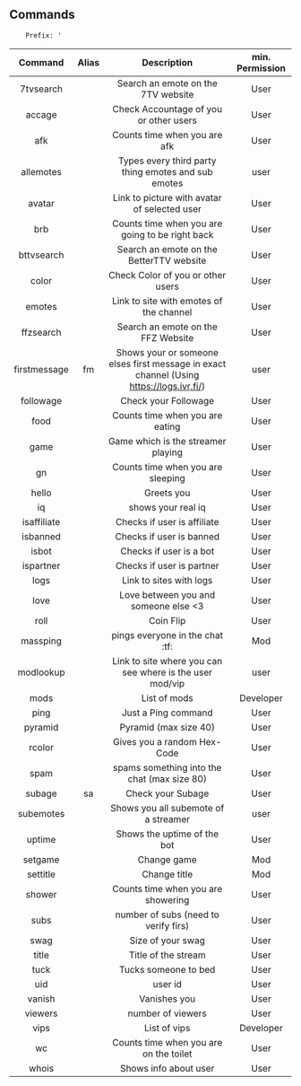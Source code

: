 ## Commands
        Prefix: '
| Command  | Alias  | Description  | min. Permission |
|:-----------:|:-----------:|:------------:|:------:|
 | 7tvsearch |  | Search an emote on the 7TV website | User 
 | accage |  |Check Accountage of you or other users | User
 | afk |  | Counts time when you are afk | User
 | allemotes |  | Types every third party thing emotes and sub emotes | user
 | avatar |  | Link to picture with avatar of selected user | User
 | brb |  | Counts time when you are going to be right back | User
 | bttvsearch |  | Search an emote on the BetterTTV website | User 
 | color |  | Check Color of you or other users | User 
 | emotes |  | Link to site with emotes of the channel | User
 | ffzsearch |  | Search an emote on the FFZ Website | User 
 | firstmessage | fm | Shows your or someone elses first message in exact channel (Using https://logs.ivr.fi/) | user
 | followage |  | Check your Followage | User
 | food |  | Counts time when you are eating | User
 | game |  | Game which is the streamer playing | User
 | gn |  | Counts time when you are sleeping | User
 | hello |  | Greets you  | User
 | iq |  |  shows your real iq | User
 | isaffiliate |  | Checks if user is affiliate | User
 | isbanned |  | Checks if user is banned | User
 | isbot |  | Checks if user is a bot | User
 | ispartner |  | Checks if user is partner | User
 | logs |  | Link to sites with logs | User
 | love |  | Love between you and someone else <3 | User
 | roll |  | Coin Flip | User 
 | massping |  | pings everyone in the chat :tf: | Mod
 | modlookup |  | Link to site where you can see where is the user mod/vip | user
 | mods |  | List of mods | Developer
 | ping |  | Just a Ping command | User
 | pyramid |  | Pyramid (max size 40) | User
 | rcolor |  | Gives you a random Hex-Code | User 
 | spam |  | spams something into the chat (max size 80) | User 
 | subage | sa | Check your Subage | User 
 | subemotes |  | Shows you all subemote of a streamer | user  
 | uptime |  | Shows the uptime of the bot | User 
 | setgame |  | Change game | Mod
 | settitle |  | Change title | Mod
 | shower |  | Counts time when you are showering | User
 | subs |  | number of subs (need to verify firs) | User
 | swag |  | Size of your swag | User
 | title |  | Title of the stream | User
 | tuck |  | Tucks someone to bed | User
 | uid |  | user id | User
 | vanish |  | Vanishes you | User
 | viewers |  | number of viewers | User
 | vips |  | List of vips | Developer
 | wc |  | Counts time when you are on the toilet | User
 | whois |  | Shows info about user | User
